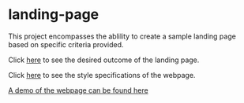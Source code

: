 # landing-page

This project encompasses the ablility to create a sample landing page based on specific criteria provided. 

Click [here](https://cdn.statically.io/gh/TheOdinProject/curriculum/main/foundations/html_css/project/odin-project.png) to see the desired outcome of the landing page.

Click [here](https://cdn.statically.io/gh/TheOdinProject/curriculum/main/foundations/html_css/project/colors_and_stuff.png) to see the style specifications of the webpage. 

[A demo of the webpage can be found here](https://sevenfourfour.github.io/landing-page/)
